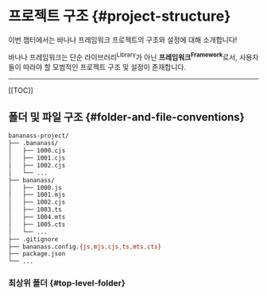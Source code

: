 # 프로젝트 구조 {#project-structure}

<!-- @include: @/shared/wip.ko.md -->

이번 챕터에서는 바나나 프레임워크 프로젝트의 구조와 설정에 대해 소개합니다!

바나나 프레임워크는 단순 라이브러리<sup>Library</sup>가 아닌 <strong>프레임워크<sup>Framework</sup></strong>로서, 사용자들이 따라야 할 모범적인 프로젝트 구조 및 설정이 존재합니다.

---

[[TOC]]

## 폴더 및 파일 구조 {#folder-and-file-conventions}

```sh
bananass-project/
├── .bananass/
│   ├── 1000.cjs
│   ├── 1001.cjs
│   ├── 1002.cjs
│   └── ...
├── bananass/
│   ├── 1000.js
│   ├── 1001.mjs
│   ├── 1002.cjs
│   ├── 1003.ts
│   ├── 1004.mts
│   ├── 1005.cts
│   └── ...
├── .gitignore
├── bananass.config.{js,mjs,cjs,ts,mts,cts}
├── package.json
└── ...
```

### 최상위 폴더 {#top-level-folder}
